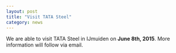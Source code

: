 ```yaml
---
layout: post
title: "Visit TATA Steel"
category: news
---
```


We are able to visit TATA Steel in IJmuiden on **June 8th, 2015**. More information will follow via email.
